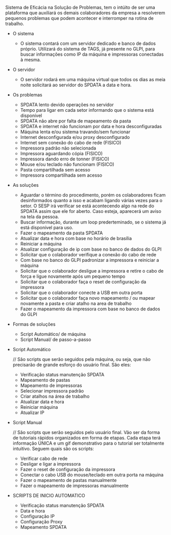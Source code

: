 Sistema de Eficácia na Solução de Problemas, tem o intúito de ser uma plataforma que auxiliará os demais colaboradores da empresa a resolverem pequenos problemas que podem acontecer e interromper na rotina de trabalho.

- O sistema

    - O sistema contará com um servidor dedicado e banco de dados próprio. Utilizará do sistema de TAGS, já presente no GLPI, para buscar informações como IP da máquina e impressoras conectadas à mesma.

- O servidor

    - O servidor rodará em uma máquina virtual que todos os dias as meia noite solicitará ao servidor do SPDATA a data e hora.

- Os problemas
    
    - SPDATA lento devido operações no servidor
    - Tempo para ligar em cada setor informando que o sistema está disponível
    - SPDATA não abre por falta de mapeamento da pasta
    - SPDATA e internet não funcionam por data e hora desconfiguradas
    - Máquina lenta e/ou sistema travando/sem funcionar
    - Internet desconfigurada e/ou proxy desconfigurado
    - Internet sem conexão do cabo de rede (FISICO)
    - Impressora padrão não selecionada
    - Impressora aguardando cópia (FISICO)
    - Impressora dando erro de tonner (FISICO)
    - Mouse e/ou teclado não funcionam (FISICO)
    - Pasta compartilhada sem acesso
    - Impressora compartilhada sem acesso

- As soluções
    
    - Aguardar o término do procedimento, porém os colaboradores ficam desinformados quanto a isso e acabam ligando várias vezes para o setor. O SESP irá verificar se está acontecendo algo na rede do SPDATA assim que ele for aberto. Caso esteja, aparecerá um aviso na tela da pessoa.
    - Buscar informação, durante um loop prederteminado, se o sistema já está disponível para uso. 
    - Fazer o mapeamento da pasta SPDATA
    - Atualizar data e hora com base no horário de brasília
    - Reiniciar a máquina
    - Atualizar configuração de ip com base no banco de dados do GLPI
    - Solicitar que o colaborador verifique a conexão do cabo de rede
    - Com base no banco do GLPI padronizar a impressora e reiniciar a máquina
    - Solicitar que o colaborador desligue a impressora e retire o cabo de força e ligue novamente após um pequeno tempo
    - Solicitar que o colaborador faça o reset de configuração da impressora
    - Solicitar que o colaborador conecte a USB em outra porta
    - Solicitar que o colaborador faça novo mapeamento / ou mapear novamente a pasta e criar atalho na area de trabalho
    - Fazer o mapeamento da impressora com base no banco de dados do GLPI

- Formas de soluções

    - Script Automático/ de máquina
    - Script Manual/ de passo-a-passo

- Script Automático

    // São scripts que serão seguidos pela máquina, ou seja, que não precisarão de grande esforço do usuário final. São eles:
    
    - Verificação status manutenção SPDATA
    - Mapeamento de pastas
    - Mapeamento de impressoras
    - Selecionar impressora padrão
    - Criar atalhos na área de trabalho
    - Atualizar data e hora
    - Reiniciar máquina
    - Atualizar IP
    

- Script Manual

    // São scripts que serão seguidos pelo usuário final. Vão ser da forma de tutoriais rápidos organizados em forma de etapas. Cada etapa terá informação ÚNICA e um gif demonstrativo para o tutorial ser totalmente intuitivo. 
    Seguem quais são os scripts:

    - Verificar cabo de rede
    - Desligar e ligar a impressora
    - Fazer o reset de configuração da impressora 
    - Conectar o cabo USB do mouse/teclado em outra porta na máquina
    - Fazer o mapeamento de pastas manualmente
    - Fazer o mapeamento de impressoras manualmente

- SCRIPTS DE INICIO AUTOMATICO
    - Verificação status manutenção SPDATA
    - Data e hora
    - Configuração IP
    - Configuração Proxy 
    - Mapeamento SPDATA

